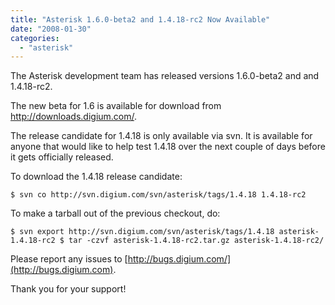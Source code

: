 ```yaml
---
title: "Asterisk 1.6.0-beta2 and 1.4.18-rc2 Now Available"
date: "2008-01-30"
categories: 
  - "asterisk"
---
```


The Asterisk development team has released versions 1.6.0-beta2 and and 1.4.18-rc2.

The new beta for 1.6 is available for download from http://downloads.digium.com/.

The release candidate for 1.4.18 is only available via svn. It is available for anyone that would like to help test 1.4.18 over the next couple of days before it gets officially released.

To download the 1.4.18 release candidate:

`$ svn co http://svn.digium.com/svn/asterisk/tags/1.4.18 1.4.18-rc2`

To make a tarball out of the previous checkout, do:

`$ svn export http://svn.digium.com/svn/asterisk/tags/1.4.18 asterisk-1.4.18-rc2 $ tar -czvf asterisk-1.4.18-rc2.tar.gz asterisk-1.4.18-rc2/`

Please report any issues to [http://bugs.digium.com/](http://bugs.digium.com).

Thank you for your support!
